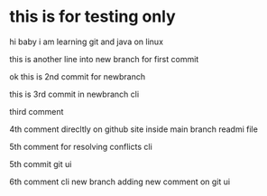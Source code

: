 # this is for testing only 
hi baby i am learning git and java on linux

this is another line into new branch for first commit

ok this is 2nd commit for newbranch

this is 3rd commit in newbranch cli

third comment

4th comment direcltly on github site inside main branch readmi file

5th comment for resolving conflicts cli

5th commit git ui

6th comment cli new branch
adding new comment on git ui
